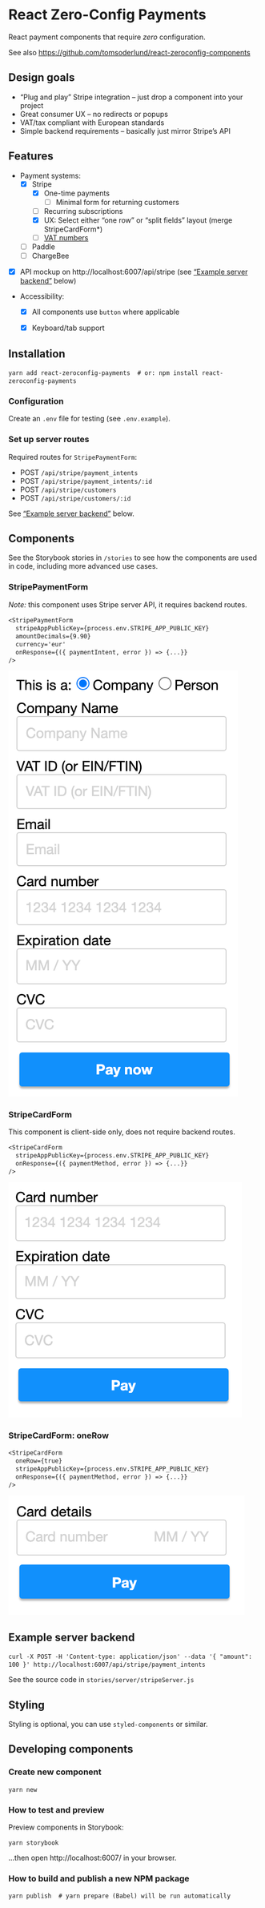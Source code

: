 # React Zero-Config Payments

React payment components that require _zero_ configuration.

See also https://github.com/tomsoderlund/react-zeroconfig-components

## Design goals

- “Plug and play” Stripe integration – just drop a component into your project
- Great consumer UX – no redirects or popups
- VAT/tax compliant with European standards
- Simple backend requirements – basically just mirror Stripe’s API


## Features

- Payment systems:
  - [x] Stripe
    - [x] One-time payments
      - [ ] Minimal form for returning customers
    - [ ] Recurring subscriptions
    - [x] UX: Select either “one row” or “split fields” layout (merge StripeCardForm*)
    - [ ] [VAT numbers](https://stripe.com/docs/api/customer_tax_ids/create?lang=node)
  - [ ] Paddle
  - [ ] ChargeBee
- [x] API mockup on http://localhost:6007/api/stripe (see [“Example server backend”](#example-server-backend) below)
- Accessibility:
  - [x] All components use `button` where applicable
  - [x] Keyboard/tab support


## Installation

    yarn add react-zeroconfig-payments  # or: npm install react-zeroconfig-payments

### Configuration

Create an `.env` file for testing (see `.env.example`).

### Set up server routes

Required routes for `StripePaymentForm`:

- POST `/api/stripe/payment_intents`
- POST `/api/stripe/payment_intents/:id`
- POST `/api/stripe/customers`
- POST `/api/stripe/customers/:id`

See [“Example server backend”](#example-server-backend) below.


## Components

See the Storybook stories in `/stories` to see how the components are used in code, including more advanced use cases.

### StripePaymentForm

*Note:* this component uses Stripe server API, it requires backend routes.

    <StripePaymentForm
      stripeAppPublicKey={process.env.STRIPE_APP_PUBLIC_KEY}
      amountDecimals={9.90}
      currency='eur'
      onResponse={({ paymentIntent, error }) => {...}}
    />

![StripePaymentForm](docs/StripePaymentForm.png)

### StripeCardForm

This component is client-side only, does not require backend routes.

    <StripeCardForm
      stripeAppPublicKey={process.env.STRIPE_APP_PUBLIC_KEY}
      onResponse={({ paymentMethod, error }) => {...}}
    />

![StripeCardForm](docs/StripeCardForm.png)

### StripeCardForm: oneRow

    <StripeCardForm
      oneRow={true}
      stripeAppPublicKey={process.env.STRIPE_APP_PUBLIC_KEY}
      onResponse={({ paymentMethod, error }) => {...}}
    />

![StripeCardForm: oneRow](docs/StripeCardFormOneRow.png)


## Example server backend

    curl -X POST -H 'Content-type: application/json' --data '{ "amount": 100 }' http://localhost:6007/api/stripe/payment_intents

See the source code in `stories/server/stripeServer.js`


## Styling

Styling is optional, you can use `styled-components` or similar.


## Developing components

### Create new component

    yarn new

### How to test and preview

Preview components in Storybook:

    yarn storybook

...then open http://localhost:6007/ in your browser.

### How to build and publish a new NPM package

    yarn publish  # yarn prepare (Babel) will be run automatically
